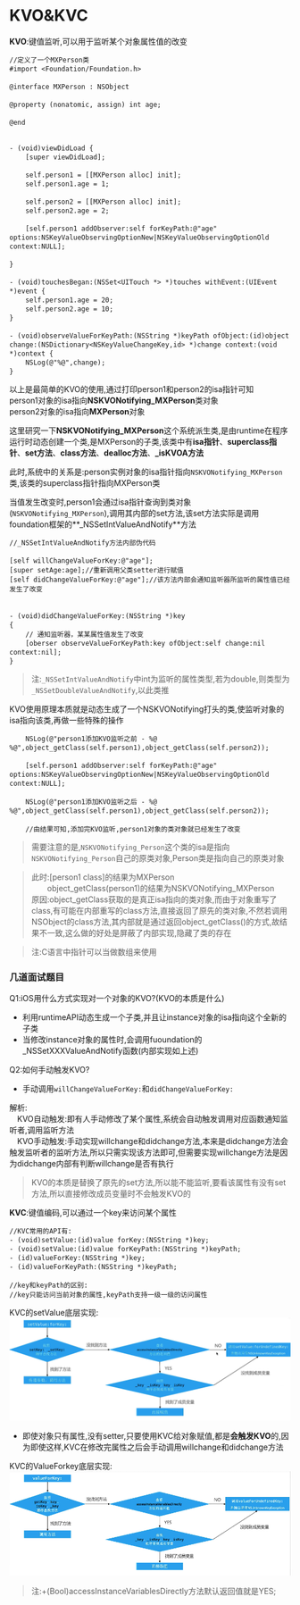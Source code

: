 # KVO&KVC

**KVO**:键值监听,可以用于监听某个对象属性值的改变

```objc
//定义了一个MXPerson类
#import <Foundation/Foundation.h>

@interface MXPerson : NSObject

@property (nonatomic, assign) int age;

@end
```

```objc

- (void)viewDidLoad {
    [super viewDidLoad];
    
    self.person1 = [[MXPerson alloc] init];
    self.person1.age = 1;
    
    self.person2 = [[MXPerson alloc] init];
    self.person2.age = 2;
    
    [self.person1 addObserver:self forKeyPath:@"age" options:NSKeyValueObservingOptionNew|NSKeyValueObservingOptionOld context:NULL];
    
}

- (void)touchesBegan:(NSSet<UITouch *> *)touches withEvent:(UIEvent *)event {
    self.person1.age = 20;
    self.person2.age = 10;
}

- (void)observeValueForKeyPath:(NSString *)keyPath ofObject:(id)object change:(NSDictionary<NSKeyValueChangeKey,id> *)change context:(void *)context {
    NSLog(@"%@",change);
}
```

以上是最简单的KVO的使用,通过打印person1和person2的isa指针可知</br>person1对象的isa指向**NSKVONotifying_MXPerson**类对象</br>person2对象的isa指向**MXPerson**对象

这里研究一下**NSKVONotifying_MXPerson**这个系统派生类,是由runtime在程序运行时动态创建一个类,是MXPerson的子类,该类中有**isa指针**、**superclass指针**、**set方法**、**class方法**、**dealloc方法**、**_isKVOA方法**</br>

此时,系统中的关系是:person实例对象的isa指针指向`NSKVONotifying_MXPerson`类,该类的superclass指针指向MXPerson类

当值发生改变时,person1会通过isa指针查询到类对象(`NSKVONotifying_MXPerson`),调用其内部的set方法,该set方法实际是调用foundation框架的**_NSSetIntValueAndNotify**方法

```objc
//_NSSetIntValueAndNotify方法内部伪代码

[self willChangeValueForKey:@"age"];
[super setAge:age];//重新调用父类setter进行赋值
[self didChangeValueForKey:@"age"];//该方法内部会通知监听器所监听的属性值已经发生了改变


- (void)didChangeValueForKey:(NSString *)key
{
    // 通知监听器，某某属性值发生了改变
    [oberser observeValueForKeyPath:key ofObject:self change:nil context:nil];
}
```

>注:`_NSSetIntValueAndNotify`中int为监听的属性类型,若为double,则类型为`_NSSetDoubleValueAndNotify`,以此类推

KVO使用原理本质就是动态生成了一个NSKVONotifying打头的类,使监听对象的isa指向该类,再做一些特殊的操作

```objc
    NSLog(@"person1添加KVO监听之前 - %@ %@",object_getClass(self.person1),object_getClass(self.person2));
    
    [self.person1 addObserver:self forKeyPath:@"age" options:NSKeyValueObservingOptionNew|NSKeyValueObservingOptionOld context:NULL];
    
    NSLog(@"person1添加KVO监听之后 - %@ %@",object_getClass(self.person1),object_getClass(self.person2));
    
    //由结果可知,添加完KVO监听,person1对象的类对象就已经发生了改变
```

>需要注意的是,`NSKVONotifying_Person`这个类的isa是指向`NSKVONotifying_Person`自己的原类对象,Person类是指向自己的原类对象

>此时:[person1 class]的结果为MXPerson</br>
>　　object_getClass(person1)的结果为NSKVONotifying_MXPerson</br>
>原因:object_getClass获取的是真正isa指向的类对象,而由于对象重写了class,有可能在内部重写的class方法,直接返回了原先的类对象,不然若调用NSObject的class方法,其内部就是通过返回object_getClass()的方式,故结果不一致,这么做的好处是屏蔽了内部实现,隐藏了类的存在

>注:C语言中指针可以当做数组来使用

### 几道面试题目</br>
Q1:iOS用什么方式实现对一个对象的KVO?(KVO的本质是什么)</br>
   * 利用runtimeAPI动态生成一个子类,并且让instance对象的isa指向这个全新的子类</br>
   * 当修改instance对象的属性时,会调用fuoundation的_NSSetXXXValueAndNotify函数(内部实现如上述)</br>
   
Q2:如何手动触发KVO?</br>
   * 手动调用`willChangeValueForKey:`和`didChangeValueForKey:`

解析:</br>
　KVO自动触发:即有人手动修改了某个属性,系统会自动触发调用对应函数通知监听者,调用监听方法</br>
　KVO手动触发:手动实现willchange和didchange方法,本来是didchange方法会触发监听者的监听方法,所以只需实现该方法即可,但需要实现willchange方法是因为didchange内部有判断willchange是否有执行
 
>KVO的本质是替换了原先的set方法,所以能不能监听,要看该属性有没有set方法,所以直接修改成员变量时不会触发KVO的

**KVC**:键值编码,可以通过一个key来访问某个属性

```objc
//KVC常用的API有:
- (void)setValue:(id)value forKey:(NSString *)key;
- (void)setValue:(id)value forKeyPath:(NSString *)keyPath;
- (id)valueForKey:(NSString *)key;
- (id)valueForKeyPath:(NSString *)keyPath;

//key和keyPath的区别:
//key只能访问当前对象的属性,keyPath支持一级一级的访问属性
```

KVC的setValue底层实现:</br>
![](Snip20180629_11.png)

* 即使对象只有属性,没有setter,只要使用KVC给对象赋值,都是**会触发KVO**的,因为即使这样,KVC在修改完属性之后会手动调用willchange和didchange方法

KVC的ValueForkey底层实现:</br>
![](Snip20180629_13.png)

>注:+(Bool)accessInstanceVariablesDirectly方法默认返回值就是YES;